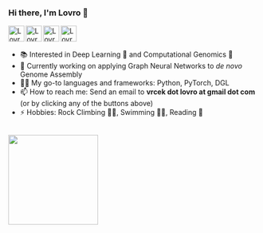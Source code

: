 ### Hi there, I'm Lovro 👋

<!--
![visitors](https://visitor-badge.laobi.icu/badge?page_id=lvrcek)
[![GitHub followers](https://img.shields.io/github/followers/lvrcek.svg?style=social&label=Follow)](https://github.com/lvrcek?tab=followers)
-->

<a href="https://github.com/lvrcek">
  <img align="left" alt="Lovro's Github" width="32px" src="https://img.icons8.com/material/50/6a9fb5/source-code.png" />
</a>
<a href="https://twitter.com/lovrovrcek">
  <img align="left" alt="Lovro's Twitter" width="32px" src="https://img.icons8.com/material/50/6a9fb5/twitter.png" />
</a>
<a href="https://www.linkedin.com/in/lovro-vr%C4%8Dek/">
  <img align="left" alt="Lovro's LinkedIn" width="32px" src="https://img.icons8.com/material/50/6a9fb5/linkedin.png" />
</a>
<a href="mailto:vrcek.lovro@gmail.com">
  <img align="left" alt="Lovro's email" width="32px" src="https://img.icons8.com/material/50/6a9fb5/gmail.png" />
</a>

<br>
<br>

- 📚 Interested in Deep Learning 🧠 and Computational Genomics 🧬
- 🔭 Currently working on applying Graph Neural Networks to *de novo* Genome Assembly
- 👨‍💻 My go-to languages and frameworks: Python, PyTorch, DGL
- 📫 How to reach me: Send an email to **vrcek dot lovro at gmail dot com** (or by clicking any of the buttons above)
- ⚡ Hobbies: Rock Climbing 🧗‍♂️, Swimming 🏊‍♂️, Reading 📖

<br>

<a href="https://github.com/lvrcek">
  <img height="180em" src="https://github-readme-stats.vercel.app/api?username=lvrcek&theme=tokyonight&show_icons=true" />
</a>


<!--
 For language overview:
<img height="180em" src="https://github-readme-stats.vercel.app/api/top-langs/?username=lvrcek&theme=tokyonight&layout=compact" />
-->

<!--
 If you want to hide Jupyter Notebook on language stats badge, use this link instead:
https://github-readme-stats.vercel.app/api/top-langs/?username=lvrcek&theme=tokyonight&layout=compact&hide=jupyter%20notebook
-->

<!--
**lvrcek/lvrcek** is a ✨ _special_ ✨ repository because its `README.md` (this file) appears on your GitHub profile.

Here are some ideas to get you started:

- 🔭 I’m currently working on ...
- 🌱 I’m currently learning ...
- 👯 I’m looking to collaborate on ...
- 🤔 I’m looking for help with ...
- 💬 Ask me about ...
- 📫 How to reach me: ...
- 😄 Pronouns: ...
- ⚡ Fun fact: ...
-->
